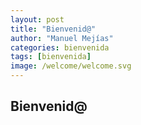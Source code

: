 ```yaml
---
layout: post
title: "Bienvenid@"
author: "Manuel Mejías"
categories: bienvenida
tags: [bienvenida]
image: /welcome/welcome.svg
---
```


## Bienvenid@